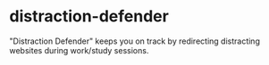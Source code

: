 # distraction-defender
"Distraction Defender" keeps you on track by redirecting distracting websites during work/study sessions.
